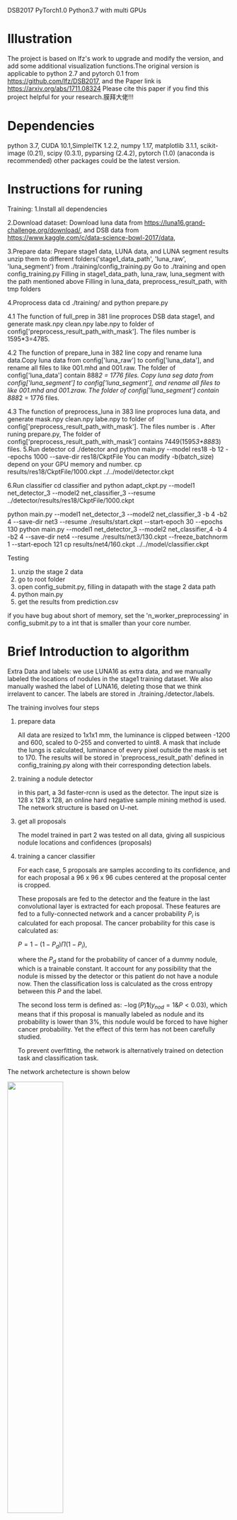DSB2017 PyTorch1.0 Python3.7 with multi GPUs

# Illustration
The project is based on lfz's work to upgrade and modify the version, and add some additional visualization functions.The original version is applicable to python 2.7 and pytorch 0.1 from https://github.com/lfz/DSB2017, and the Paper link is
https://arxiv.org/abs/1711.08324
Please cite this paper if you find this project helpful for your research.膜拜大佬!!!

# Dependencies

python 3.7, CUDA 10.1,SimpleITK 1.2.2, numpy 1.17, matplotlib 3.1.1, scikit-image (0.21), scipy (0.3.1), pyparsing (2.4.2), pytorch (1.0) (anaconda is recommended)
other packages could be the latest version.

# Instructions for runing

Training:
1.Install all dependencies

2.Download dataset:
Download luna data from https://luna16.grand-challenge.org/download/, and DSB data from https://www.kaggle.com/c/data-science-bowl-2017/data,

3.Prepare data:
Prepare stage1 data, LUNA data, and LUNA segment results  unzip them to different folders('stage1_data_path', 'luna_raw', 'luna_segment') from ./training/config_training.py
Go to ./training and open config_training.py
Filling in stage1_data_path, luna_raw, luna_segment with the path mentioned above
Filling in luna_data, preprocess_result_path, with tmp folders

4.Proprocess data
cd ./training/ and python prepare.py

4.1 The function of full_prep in 381 line proproces DSB data stage1, and generate mask.npy clean.npy labe.npy to folder of config['preprocess_result_path_with_mask']. The files number is 1595*3=4785.

4.2 The function of prepare_luna in 382 line copy and rename luna data.Copy luna data from config['luna_raw'] to config['luna_data'], and rename all files to like 001.mhd and 001.raw. The folder of config['luna_data'] contain 888*2 = 1776 files. Copy luna seg data from config['luna_segment'] to config['luna_segment'], and rename all files to like 001.mhd and 001.zraw. The folder of config['luna_segment'] contain 888*2 = 1776 files.

4.3 The function of preprocess_luna in 383 line proproces luna data, and generate mask.npy clean.npy labe.npy to folder of config['preprocess_result_path_with_mask']. The files number is .
After runing prepare.py, The folder of config['preprocess_result_path_with_mask'] contains 7449(1595*3+888*3) files.
5.Run detector
cd ./detector and python main.py --model res18 -b 12 --epochs 1000 --save-dir res18/CkptFile
You can modify -b(batch_size) depend on your GPU memory and number. 
cp results/res18/CkptFile/1000.ckpt ../../model/detector.ckpt

6.Run classifier
cd classifier and python adapt_ckpt.py --model1  net_detector_3 --model2  net_classifier_3  --resume ../detector/results/res18/CkptFile/1000.ckpt 

python main.py --model1  net_detector_3 --model2  net_classifier_3 -b 4 -b2 4 --save-dir net3 --resume ./results/start.ckpt --start-epoch 30 --epochs 130
python main.py --model1  net_detector_3 --model2  net_classifier_4 -b 4 -b2 4 --save-dir net4 --resume ./results/net3/130.ckpt --freeze_batchnorm 1 --start-epoch 121
cp results/net4/160.ckpt ../../model/classifier.ckpt

Testing
1.	unzip the stage 2 data 
2.	go to root folder
3.	open config_submit.py, filling in datapath with the stage 2 data path
4.	python main.py
5.	get the results from prediction.csv

if you have bug about short of memory, set the 'n_worker_preprocessing' in config\_submit.py to a int that is smaller than your core number.

# Brief Introduction to algorithm
Extra Data and labels: we use LUNA16 as extra data, and we manually labeled the locations of nodules in the stage1 training dataset. We also manually washed the label of LUNA16, deleting those that we think irrelavent to cancer. The labels are stored in ./training./detector./labels.

The training involves four steps
1. prepare data

    All data are resized to 1x1x1 mm, the luminance is clipped between -1200 and 600, scaled to 0-255 and converted to uint8. A mask that include the lungs is calculated, luminance of every pixel outside the mask is set to 170. The results will be stored in 'preprocess_result_path' defined in config_training.py along with their corresponding detection labels.

2. training a nodule detector

    in this part, a 3d faster-rcnn is used as the detector. The input size is 128 x 128 x 128, an online hard negative sample mining method is used. The network structure is based on U-net.
    
3. get all proposals
    
    The model trained in part 2 was tested on all data, giving all suspicious nodule locations and confidences (proposals)
    
4. training a cancer classifier
    
    For each case, 5 proposals are samples according to its confidence, and for each proposal a 96 x 96 x 96 cubes centered at the proposal center is cropped. 
    
    These proposals are fed to the detector and the feature in the last convolutional layer is extracted for each proposal. These features are fed to a fully-connected network and a cancer probability $P_i$ is calculated for each proposal. The cancer probability for this case is calculated as:

    $P = 1-(1-P_d)\Pi(1-P_i)$,
    
    where the $P_d$ stand for the probability of cancer of a dummy nodule, which is a trainable constant. It account for any possibility that the nodule is missed by the detector or this patient do not have a nodule now. Then the classification loss is calculated as the cross entropy between this $P$ and the label. 
    
    The second loss term is defined as: $-\log(P)\boldsymbol{1}(y_{nod}=1 \& P<0.03)$, which means that if this proposal is manually labeled as nodule and its probability is lower than 3%, this nodule would be forced to have higher cancer probability. Yet the effect of this term has not been carefully studied.
    
    To prevent overfitting, the network is alternatively trained on detection task and classification task.

The network archetecture is shown below

<img src="./images/nodulenet.png" width=50%>

<img src="./images/casenet.png" width=50%>
